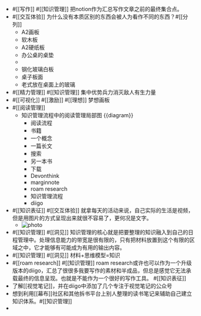 - #[[写作]] #[[知识管理]] 把notion作为汇总写作文章之前的最终集合点。 
- #[[交互体验]] 为什么没有本质区别的东西会被人为看作不同的东西？#[[分列]]
    - A2画板 
    - 软木板
    - A2硬纸板
    - 办公桌的桌垫
    - 
    - 钢化玻璃白板
    - 桌子板面
    - 老式放在桌面上的玻璃
- #[[精力管理]] #[[知识管理]] 集中优势兵力消灭敌人有生力量
- #[[可视化]] #[[激励]] #[[理想]] 梦想画板
- #[[阅读管理]]
    - 知识管理流程中的阅读管理局部图 {{diagram}}
        - 阅读流程
        - 书籍
        - 一个概念
        - 一篇长文
        - 搜索
        - 另一本书
        - 下载
        - Devonthink
        - marginnote
        - roam research
        - 知识管理流程
        - diigo
- #[[知识表征]] #[[交互体验]] 就拿每天的活动来说，自己实际的生活是视频，但是用图片的方式呈现出来就很不容易了，更何况是文字。
    - ![photo](https://firebasestorage.googleapis.com/v0/b/firescript-577a2.appspot.com/o/imgs%2Fapp%2Fxinyiheng%2FqvWTDu_rb?alt=media&token=c94feb7c-e615-4546-a27d-15274aff9e75)
- #[[知识管理]] #[[洞见]] 知识管理的核心就是把要整理的知识融入到自己的日程管理中。处理信息能力的带宽是很有限的，只有把材料放置到这个有限的区域之中，它才能够有可能成为有用的输出内容。
- #[[知识管理]] #[[洞见]] 材料+思维模型=知识
- #[[roam research]] #[[知识管理]] roam research或许也可以作为一个升级版本的diigo，汇总了很很多我要写作的素材和半成品，但总是感觉它无法承载最终的信息呈现。也就是不能作为一个很好的写作工具。 #[[知识表征]] 
- 了解[[视觉笔记]]，并在diigo中添加了几个专注于视觉笔记的公众号
- 想到利用[[幕布]]社区和其他拆书平台上别人整理的读书笔记来辅助自己建立知识体系。#[[知识管理]] 
- 

